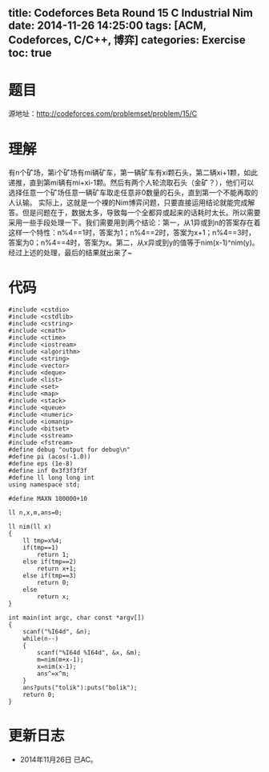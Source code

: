 title: Codeforces Beta Round 15 C Industrial Nim
date: 2014-11-26 14:25:00
tags: [ACM, Codeforces, C/C++, 博弈]
categories: Exercise
toc: true
---
# 题目	
源地址：http://codeforces.com/problemset/problem/15/C

# 理解
有n个矿场，第i个矿场有mi辆矿车，第一辆矿车有xi颗石头，第二辆xi+1颗，如此递推，直到第mi辆有mi+xi-1颗。然后有两个人轮流取石头（金矿？），他们可以选择任意一个矿场任意一辆矿车取走任意非0数量的石头，直到第一个不能再取的人认输。
实际上，这就是一个裸的Nim博弈问题，只要直接运用结论就能完成解答。但是问题在于，数据太多，导致每一个全都异或起来的话耗时太长。所以需要采用一些手段处理一下。我们需要用到两个结论：第一，从1异或到n的答案存在着这样一个特性：n%4==1时，答案为1；n%4==2时，答案为x+1；n%4==3时，答案为0；n%4==4时，答案为x。第二，从x异或到y的值等于nim(x-1)^nim(y)。
经过上述的处理，最后的结果就出来了~

<!-- more -->

# 代码
```
#include <cstdio>
#include <cstdlib>
#include <cstring>
#include <cmath>
#include <ctime>
#include <iostream>
#include <algorithm>
#include <string>
#include <vector>
#include <deque>
#include <list>
#include <set>
#include <map>
#include <stack>
#include <queue>
#include <numeric>
#include <iomanip>
#include <bitset>
#include <sstream>
#include <fstream>
#define debug "output for debug\n"
#define pi (acos(-1.0))
#define eps (1e-8)
#define inf 0x3f3f3f3f
#define ll long long int
using namespace std;

#define MAXN 100000+10

ll n,x,m,ans=0;

ll nim(ll x)
{
    ll tmp=x%4;
    if(tmp==1)
        return 1;
    else if(tmp==2)
        return x+1;
    else if(tmp==3)
        return 0;
    else
        return x;
}

int main(int argc, char const *argv[])
{
    scanf("%I64d", &n);
    while(n--)
    {
        scanf("%I64d %I64d", &x, &m);
        m=nim(m+x-1);
        x=nim(x-1);
        ans^=x^m;
    }
    ans?puts("tolik"):puts("bolik");
    return 0;
}
```

# 更新日志
- 2014年11月26日 已AC。